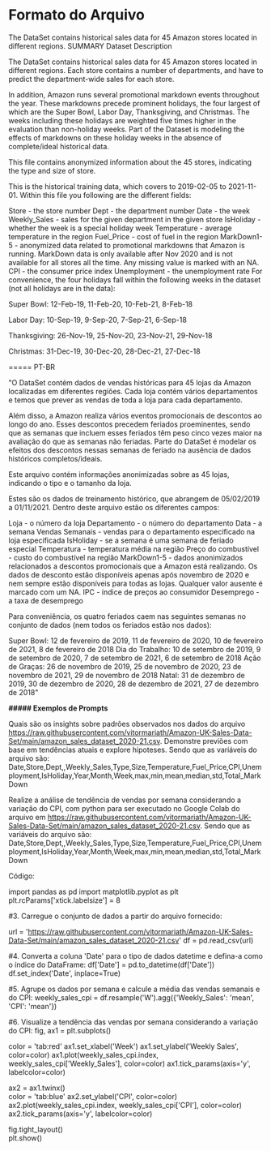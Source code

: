 # Formato do Arquivo
The DataSet contains historical sales data for 45 Amazon stores located in different regions.
SUMMARY
Dataset Description

The DataSet contains historical sales data for 45 Amazon stores located in different regions. Each store contains a number of departments, and have to predict the department-wide sales for each store.

In addition, Amazon runs several promotional markdown events throughout the year. These markdowns precede prominent holidays, the four largest of which are the Super Bowl, Labor Day, Thanksgiving, and Christmas. The weeks including these holidays are weighted five times higher in the evaluation than non-holiday weeks. Part of the Dataset is modeling the effects of markdowns on these holiday weeks in the absence of complete/ideal historical data.

This file contains anonymized information about the 45 stores, indicating the type and size of store.

This is the historical training data, which covers to 2019-02-05 to 2021-11-01. Within this file you following are the different fields:

Store - the store number
Dept - the department number
Date - the week
Weekly_Sales - sales for the given department in the given store IsHoliday - whether the week is a special holiday week Temperature - average temperature in the region Fuel_Price - cost of fuel in the region
MarkDown1-5 - anonymized data related to promotional markdowns that Amazon is running. MarkDown data is only available after Nov 2020 and is not available for all stores all the time. Any missing value is marked with an NA.
CPI - the consumer price index
Unemployment - the unemployment rate
For convenience, the four holidays fall within the following weeks in the dataset (not all holidays are in the data):

Super Bowl: 12-Feb-19, 11-Feb-20, 10-Feb-21, 8-Feb-18

Labor Day: 10-Sep-19, 9-Sep-20, 7-Sep-21, 6-Sep-18

Thanksgiving: 26-Nov-19, 25-Nov-20, 23-Nov-21, 29-Nov-18

Christmas: 31-Dec-19, 30-Dec-20, 28-Dec-21, 27-Dec-18



===== PT-BR

"O DataSet contém dados de vendas históricas para 45 lojas da Amazon localizadas em diferentes regiões. Cada loja contém vários departamentos e temos que prever as vendas de toda a loja para cada departamento.

Além disso, a Amazon realiza vários eventos promocionais de descontos ao longo do ano. Esses descontos precedem feriados proeminentes, sendo que as semanas que incluem esses feriados têm peso cinco vezes maior na avaliação do que as semanas não feriadas. Parte do DataSet é modelar os efeitos dos descontos nessas semanas de feriado na ausência de dados históricos completos/ideais.

Este arquivo contém informações anonimizadas sobre as 45 lojas, indicando o tipo e o tamanho da loja.

Estes são os dados de treinamento histórico, que abrangem de 05/02/2019 a 01/11/2021. Dentro deste arquivo estão os diferentes campos:

Loja - o número da loja
Departamento - o número do departamento
Data - a semana
Vendas Semanais - vendas para o departamento especificado na loja especificada
IsHoliday - se a semana é uma semana de feriado especial
Temperatura - temperatura média na região
Preço do combustível - custo do combustível na região
MarkDown1-5 - dados anonimizados relacionados a descontos promocionais que a Amazon está realizando. Os dados de desconto estão disponíveis apenas após novembro de 2020 e nem sempre estão disponíveis para todas as lojas. Qualquer valor ausente é marcado com um NA.
IPC - índice de preços ao consumidor
Desemprego - a taxa de desemprego

Para conveniência, os quatro feriados caem nas seguintes semanas no conjunto de dados (nem todos os feriados estão nos dados):

Super Bowl: 12 de fevereiro de 2019, 11 de fevereiro de 2020, 10 de fevereiro de 2021, 8 de fevereiro de 2018
Dia do Trabalho: 10 de setembro de 2019, 9 de setembro de 2020, 7 de setembro de 2021, 6 de setembro de 2018
Ação de Graças: 26 de novembro de 2019, 25 de novembro de 2020, 23 de novembro de 2021, 29 de novembro de 2018
Natal: 31 de dezembro de 2019, 30 de dezembro de 2020, 28 de dezembro de 2021, 27 de dezembro de 2018"
</p>
</p>
</p>
</p>
<b>##### Exemplos de Prompts</b>
</p>
</p>

  Quais são os insights sobre padrões observados nos dados do arquivo https://raw.githubusercontent.com/vitormariath/Amazon-UK-Sales-Data-Set/main/amazon_sales_dataset_2020-21.csv.
Demonstre previões com base em tendências atuais e explore hipoteses.
Sendo que as variáveis do arquivo são: Date,Store,Dept,,Weekly_Sales,Type,Size,Temperature,Fuel_Price,CPI,Unemployment,IsHoliday,Year,Month,Week,max,min,mean,median,std,Total_MarkDown
</p>
</p>

Realize a análise de tendência de vendas por semana considerando a variação do CPI, com python para ser executado no Google Colab do arquivo em https://raw.githubusercontent.com/vitormariath/Amazon-UK-Sales-Data-Set/main/amazon_sales_dataset_2020-21.csv. 
Sendo que as variáveis do arquivo são: Date,Store,Dept,,Weekly_Sales,Type,Size,Temperature,Fuel_Price,CPI,Unemployment,IsHoliday,Year,Month,Week,max,min,mean,median,std,Total_MarkDown
</p>
</p>
Código:

import pandas as pd
import matplotlib.pyplot as plt
plt.rcParams['xtick.labelsize'] = 8

#3. Carregue o conjunto de dados a partir do arquivo fornecido:

url = 'https://raw.githubusercontent.com/vitormariath/Amazon-UK-Sales-Data-Set/main/amazon_sales_dataset_2020-21.csv'
df = pd.read_csv(url)

#4. Converta a coluna 'Date' para o tipo de dados datetime e defina-a como o índice do DataFrame:
df['Date'] = pd.to_datetime(df['Date'])
df.set_index('Date', inplace=True)

#5. Agrupe os dados por semana e calcule a média das vendas semanais e do CPI:
weekly_sales_cpi = df.resample('W').agg({'Weekly_Sales': 'mean', 'CPI': 'mean'})

#6. Visualize a tendência das vendas por semana considerando a variação do CPI:
fig, ax1 = plt.subplots()

color = 'tab:red'
ax1.set_xlabel('Week')
ax1.set_ylabel('Weekly Sales', color=color)
ax1.plot(weekly_sales_cpi.index, weekly_sales_cpi['Weekly_Sales'], color=color)
ax1.tick_params(axis='y', labelcolor=color)

ax2 = ax1.twinx()  
color = 'tab:blue'
ax2.set_ylabel('CPI', color=color)  
ax2.plot(weekly_sales_cpi.index, weekly_sales_cpi['CPI'], color=color)
ax2.tick_params(axis='y', labelcolor=color)

fig.tight_layout()  
plt.show()
